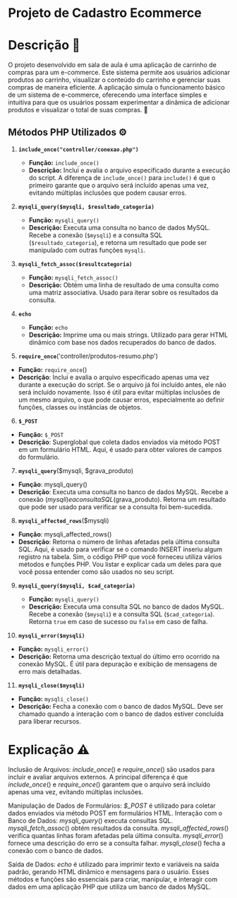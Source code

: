 # Projeto de  Cadastro Ecommerce 

# Descrição 📝
O projeto desenvolvido em sala de aula é uma aplicação de carrinho de compras para um e-commerce. Este sistema permite aos usuários adicionar produtos ao carrinho, visualizar o conteúdo do carrinho e gerenciar suas compras de maneira eficiente. A aplicação simula o funcionamento básico de um sistema de e-commerce, oferecendo uma interface simples e intuitiva para que os usuários possam experimentar a dinâmica de adicionar produtos e visualizar o total de suas compras. 🛒

## Métodos PHP Utilizados ⚙️

1. **`include_once("controller/conexao.php")`**
   - **Função:** `include_once()`
   - **Descrição:** Inclui e avalia o arquivo especificado durante a execução do script. A diferença de `include_once()` para `include()` é que o primeiro garante que o arquivo será incluído apenas uma vez, evitando múltiplas inclusões que podem causar erros.

2. **`mysqli_query($mysqli, $resultado_categoria)`**
   - **Função:** `mysqli_query()`
   - **Descrição:** Executa uma consulta no banco de dados MySQL. Recebe a conexão (`$mysqli`) e a consulta SQL (`$resultado_categoria`), e retorna um resultado que pode ser manipulado com outras funções `mysqli`.

3. **`mysqli_fetch_assoc($resultcategoria)`**
   - **Função:** `mysqli_fetch_assoc()`
   - **Descrição:** Obtém uma linha de resultado de uma consulta como uma matriz associativa. Usado para iterar sobre os resultados da consulta.

4. **`echo`**
   - **Função:** `echo`
   - **Descrição:** Imprime uma ou mais strings. Utilizado para gerar HTML dinâmico com base nos dados recuperados do banco de dados.

5. **`require_once`**('controller/produtos-resumo.php')
- **Função:** `require_once`()
- **Descrição**: Inclui e avalia o arquivo especificado apenas uma vez durante a execução do script. Se o arquivo já foi incluído antes, ele não será incluído novamente. Isso é útil para evitar múltiplas inclusões de um mesmo arquivo, o que pode causar erros, especialmente ao definir funções, classes ou instâncias de objetos.

6. **`$_POST`**
- **Função:** `$_POST`
- **Descrição**: Superglobal que coleta dados enviados via método POST em um formulário HTML. Aqui, é usado para obter valores de campos do formulário.

7. **`mysqli_query`**($mysqli, $grava_produto)
- **Função**: mysqli_query()
- **Descrição**: Executa uma consulta no banco de dados MySQL. Recebe a conexão ($mysqli) e a consulta SQL ($grava_produto). Retorna um resultado que pode ser usado para verificar se a consulta foi bem-sucedida.

8. **`mysqli_affected_rows`**($mysqli)
- **Função**: mysqli_affected_rows()
- **Descrição**: Retorna o número de linhas afetadas pela última consulta SQL. Aqui, é usado para verificar se o comando INSERT inseriu algum registro na tabela.
Sim, o código PHP que você forneceu utiliza vários métodos e funções PHP. Vou listar e explicar cada um deles para que você possa entender como são usados no seu script.

9. **`mysqli_query($mysqli, $cad_categoria)`**
   - **Função:** `mysqli_query()`
   - **Descrição:** Executa uma consulta SQL no banco de dados MySQL. Recebe a conexão (`$mysqli`) e a consulta SQL (`$cad_categoria`). Retorna `true` em caso de sucesso ou `false` em caso de falha. 

10. **`mysqli_error($mysqli)`**
   - **Função:** `mysqli_error()`
   - **Descrição:** Retorna uma descrição textual do último erro ocorrido na conexão MySQL. É útil para depuração e exibição de mensagens de erro mais detalhadas.

11. **`mysqli_close($mysqli)`**
   - **Função:** `mysqli_close()`
   - **Descrição:** Fecha a conexão com o banco de dados MySQL. Deve ser chamado quando a interação com o banco de dados estiver concluída para liberar recursos.


# Explicação ⚠️
Inclusão de Arquivos:
*include_once*() e *require_once*() são usados para incluir e avaliar arquivos externos. A principal diferença é que *include_once*() e *require_once*() garantem que o arquivo será incluído apenas uma vez, evitando múltiplas inclusões.

Manipulação de Dados de Formulários:
*$_POST* é utilizado para coletar dados enviados via método POST em formulários HTML.
Interação com o Banco de Dados:
*mysqli_query*() executa consultas SQL.
*mysqli_fetch_assoc*() obtém resultados da consulta.
*mysqli_affected_rows*() verifica quantas linhas foram afetadas pela última consulta.
*mysqli_error*() fornece uma descrição do erro se a consulta falhar.
*mysqli_close*() fecha a conexão com o banco de dados.

Saída de Dados:
*echo* é utilizado para imprimir texto e variáveis na saída padrão, gerando HTML dinâmico e mensagens para o usuário.
Esses métodos e funções são essenciais para criar, manipular, e interagir com dados em uma aplicação PHP que utiliza um banco de dados MySQL.


